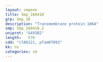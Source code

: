 ```yaml
---
layout: smgene
title: Smp_160410
grp: Smp_16
description: "Transmembrane protein 106A"
smp: Smp_160410.2
uniprot: "G4V5B2"
length:   576
cdd: "cl06221, pfam07092"
kk: ns
categories: sm
---
```

